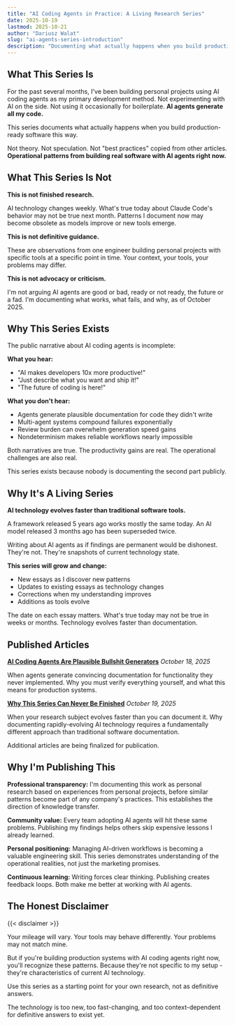 ```yaml
---
title: "AI Coding Agents in Practice: A Living Research Series"
date: 2025-10-19
lastmod: 2025-10-21
author: "Dariusz Walat"
slug: "ai-agents-series-introduction"
description: "Documenting what actually happens when you build production-ready systems with AI coding agents. Not theory. Not speculation. Operational patterns from real software development."
---
```


## What This Series Is

For the past several months, I've been building personal projects using AI coding agents as my primary development method. Not experimenting with AI on the side. Not using it occasionally for boilerplate. **AI agents generate all my code.**

This series documents what actually happens when you build production-ready software this way.

Not theory. Not speculation. Not "best practices" copied from other articles. **Operational patterns from building real software with AI agents right now.**

## What This Series Is Not

**This is not finished research.**

AI technology changes weekly. What's true today about Claude Code's behavior may not be true next month. Patterns I document now may become obsolete as models improve or new tools emerge.

**This is not definitive guidance.**

These are observations from one engineer building personal projects with specific tools at a specific point in time. Your context, your tools, your problems may differ.

**This is not advocacy or criticism.**

I'm not arguing AI agents are good or bad, ready or not ready, the future or a fad. I'm documenting what works, what fails, and why, as of October 2025.

## Why This Series Exists

The public narrative about AI coding agents is incomplete:

**What you hear:**
- "AI makes developers 10x more productive!"
- "Just describe what you want and ship it!"
- "The future of coding is here!"

**What you don't hear:**
- Agents generate plausible documentation for code they didn't write
- Multi-agent systems compound failures exponentially
- Review burden can overwhelm generation speed gains
- Nondeterminism makes reliable workflows nearly impossible

Both narratives are true. The productivity gains are real. The operational challenges are also real.

This series exists because nobody is documenting the second part publicly.

## Why It's A Living Series

**AI technology evolves faster than traditional software tools.**

A framework released 5 years ago works mostly the same today. An AI model released 3 months ago has been superseded twice.

Writing about AI agents as if findings are permanent would be dishonest. They're not. They're snapshots of current technology state.

**This series will grow and change:**

- New essays as I discover new patterns
- Updates to existing essays as technology changes
- Corrections when my understanding improves
- Additions as tools evolve

The date on each essay matters. What's true today may not be true in weeks or months. Technology evolves faster than documentation.

## Published Articles

**[AI Coding Agents Are Plausible Bullshit Generators](/series/ai-agents-in-practice/plausible-bullshit/)**
*October 18, 2025*

When agents generate convincing documentation for functionality they never implemented. Why you must verify everything yourself, and what this means for production systems.

**[Why This Series Can Never Be Finished](/series/ai-agents-in-practice/why-this-series-cannot-be-finished/)**
*October 19, 2025*

When your research subject evolves faster than you can document it. Why documenting rapidly-evolving AI technology requires a fundamentally different approach than traditional software documentation.

Additional articles are being finalized for publication.

## Why I'm Publishing This

**Professional transparency:**
I'm documenting this work as personal research based on experiences from personal projects, before similar patterns become part of any company's practices. This establishes the direction of knowledge transfer.

**Community value:**
Every team adopting AI agents will hit these same problems. Publishing my findings helps others skip expensive lessons I already learned.

**Personal positioning:**
Managing AI-driven workflows is becoming a valuable engineering skill. This series demonstrates understanding of the operational realities, not just the marketing promises.

**Continuous learning:**
Writing forces clear thinking. Publishing creates feedback loops. Both make me better at working with AI agents.

## The Honest Disclaimer

{{< disclaimer >}}

Your mileage will vary. Your tools may behave differently. Your problems may not match mine.

But if you're building production systems with AI coding agents right now, you'll recognize these patterns. Because they're not specific to my setup - they're characteristics of current AI technology.

Use this series as a starting point for your own research, not as definitive answers.

The technology is too new, too fast-changing, and too context-dependent for definitive answers to exist yet.
